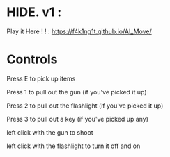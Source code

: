 # HIDE. v1 : 

Play it Here ! ! : https://f4k1ng1t.github.io/AI_Move/

# Controls

Press E to pick up items

Press 1 to pull out the gun (if you've picked it up)

Press 2 to pull out the flashlight (if you've picked it up)

Press 3 to pull out a key (if you've picked up any)

left click with the gun to shoot

left click with the flashlight to turn it off and on


 
